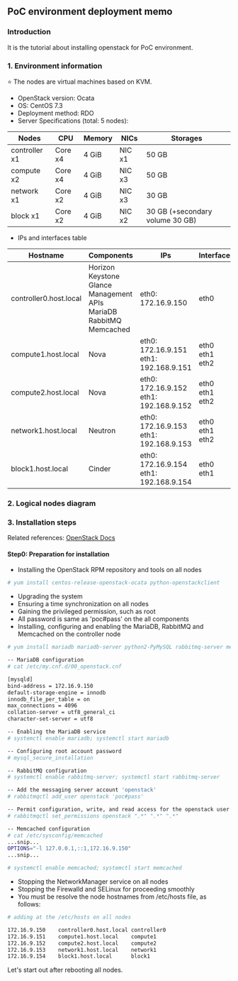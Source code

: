 ## PoC environment deployment memo

### Introduction
It is the tutorial about installing openstack for PoC environment.

### 1. Environment information
:star: The nodes are virtual machines based on KVM.
* OpenStack version: Ocata
* OS: CentOS 7.3
* Deployment method: RDO
* Server Specifications (total: 5 nodes):

Nodes|CPU|Memory|NICs|Storages
-|-|-|-|-
controller x1 | Core x4| 4 GiB| NIC x1| 50 GB
compute x2    | Core x4|4 GiB| NIC x3|50 GB
network x1    |Core x2|4 GiB |NIC x3 | 30 GB
block x1      |Core x2|4 GiB |NIC x2 | 30 GB (+secondary volume 30 GB)

* IPs and interfaces table

Hostname|Components|IPs|Interfaces
--------|----|--|---------
controller0.host.local|Horizon<br/>Keystone<br/>Glance<br/>Management APIs<br/>MariaDB<br/>RabbitMQ<br/>Memcached|eth0: 172.16.9.150|eth0
compute1.host.local|Nova|eth0: 172.16.9.151<br/>eth1: 192.168.9.151|eth0<br/>eth1<br/>eth2<br/>
compute2.host.local|Nova|eth0: 172.16.9.152<br/>eth1: 192.168.9.152|eth0<br/>eth1<br/>eth2<br/>
network1.host.local|Neutron|eth0: 172.16.9.153<br/>eth1: 192.168.9.153|eth0<br/>eth1<br/>eth2<br/>
block1.host.local|Cinder|eth0: 172.16.9.154<br/>eth1: 192.168.9.154|eth0<br/>eth1
 
### 2. Logical nodes diagram

### 3. Installation steps

Related references: [OpenStack Docs](https://docs.openstack.org/)

#### Step0: Preparation for installation

* Installing the OpenStack RPM repository and tools on all nodes
```bash
# yum install centos-release-openstack-ocata python-openstackclient
```
* Upgrading the system
* Ensuring a time synchronization on all nodes
* Gaining the privileged permission, such as root
* All password is same as 'poc#pass' on the all components
* Installing, configuring and enabling the MariaDB, RabbitMQ and Memcached on the controller node

```bash
# yum install mariadb mariadb-server python2-PyMySQL rabbitmq-server memcached python-memcached

-- MariaDB configuration
# cat /etc/my.cnf.d/00_openstack.cnf

[mysqld]
bind-address = 172.16.9.150
default-storage-engine = innodb
innodb_file_per_table = on
max_connections = 4096
collation-server = utf8_general_ci
character-set-server = utf8

-- Enabling the MariaDB service
# systemctl enable mariadb; systemctl start mariadb

-- Configuring root account password
# mysql_secure_installation

-- RabbitMQ configuration
# systemctl enable rabbitmq-server; systemctl start rabbitmq-server

-- Add the messaging server account 'openstack'
# rabbitmqctl add_user openstack 'poc#pass'

-- Permit configuration, write, and read access for the openstack user
# rabbitmqctl set_permissions openstack ".*" ".*" ".*"

-- Memcached configuration
# cat /etc/sysconfig/memcached
...snip...
OPTIONS="-l 127.0.0.1,::1,172.16.9.150"
...snip...

# systemctl enable memcached; systemctl start memcached

```
* Stopping the NetworkManager service on all nodes
* Stopping the Firewalld and SELinux for proceeding smoothly
* You must be resolve the node hostnames from /etc/hosts file, as follows:

```bash
# adding at the /etc/hosts on all nodes

172.16.9.150    controller0.host.local controller0
172.16.9.151    compute1.host.local    compute1
172.16.9.152    compute2.host.local    compute2
172.16.9.153    network1.host.local    network1
172.16.9.154    block1.host.local      block1
```
Let's start out after rebooting all nodes.



